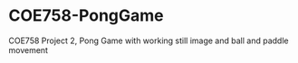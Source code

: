 # COE758-PongGame
COE758 Project 2, Pong Game with working still image and ball and paddle movement
